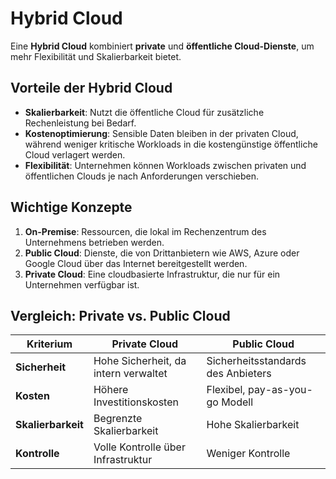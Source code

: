 # Hybrid Cloud

Eine **Hybrid Cloud** kombiniert **private** und **öffentliche Cloud-Dienste**, um mehr Flexibilität und Skalierbarkeit bietet.
## Vorteile der Hybrid Cloud

- **Skalierbarkeit**: Nutzt die öffentliche Cloud für zusätzliche Rechenleistung bei Bedarf.
- **Kostenoptimierung**: Sensible Daten bleiben in der privaten Cloud, während weniger kritische Workloads in die kostengünstige öffentliche Cloud verlagert werden.
- **Flexibilität**: Unternehmen können Workloads zwischen privaten und öffentlichen Clouds je nach Anforderungen verschieben.

## Wichtige Konzepte

1. **On-Premise**: Ressourcen, die lokal im Rechenzentrum des Unternehmens betrieben werden.
2. **Public Cloud**: Dienste, die von Drittanbietern wie AWS, Azure oder Google Cloud über das Internet bereitgestellt werden.
3. **Private Cloud**: Eine cloudbasierte Infrastruktur, die nur für ein Unternehmen verfügbar ist.

## Vergleich: Private vs. Public Cloud

| Kriterium           | Private Cloud                      | Public Cloud                      |
|---------------------|------------------------------------|-----------------------------------|
| **Sicherheit**       | Hohe Sicherheit, da intern verwaltet | Sicherheitsstandards des Anbieters |
| **Kosten**           | Höhere Investitionskosten           | Flexibel, pay-as-you-go Modell     |
| **Skalierbarkeit**   | Begrenzte Skalierbarkeit            | Hohe Skalierbarkeit                |
| **Kontrolle**        | Volle Kontrolle über Infrastruktur  | Weniger Kontrolle                  |
